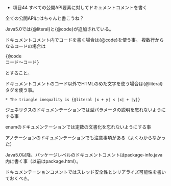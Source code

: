 * 項目44 すべての公開API要素に対してドキュメントコメントを書く

全ての公開APIにはちゃんと書こうね？

Java5.0では{@literal}と{@code}が追加されている。

ドキュメントコメント内でコードを書く場合は{@code}を使う事。
複数行からなるコードの場合は<pre>{@code コード〜コード}</pre>とすること。

ドキュメントコメントのコード以外でHTMLのめた文字を使う場合は{@literal}タグを使う事。
```
* The triangle inequality is {@literal |x + y| < |x| + |y|}
```

ジェネリクスのドキュメンテーションでは型パラメータの説明を忘れないようにする事

enumのドキュメンテーションでは定数の文書化を忘れないようにする事

アノテーションのドキュメンテーションでも注意事項がある（よくわからなかった）

Java5.0以降、パッケージレベルのドキュメントコメントはpackage-info.java内に書く事（以前はpackage.html）。

ドキュメンテーションコメントではスレッド安全性とシリアライズ可能性を書いておくべき。
